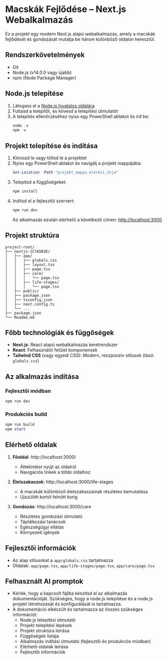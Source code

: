 
# Macskák Fejlődése – Next.js Webalkalmazás

Ez a projekt egy modern Next.js alapú webalkalmazás, amely a macskák fejlődését és gondozását mutatja be három különböző oldalon keresztül.

## Rendszerkövetelmények

- Git
- Node.js (v14.0.0 vagy újabb)
- npm (Node Package Manager)

## Node.js telepítése

1. Látogass el a [Node.js hivatalos oldalára](https://nodejs.org/)
2. Futtasd a telepítőt, és kövesd a telepítési útmutatót
3. A telepítés ellenőrzéséhez nyiss egy PowerShell ablakot és írd be:
   ```powershell
   node -v
   npm -v
   ```

## Projekt telepítése és indítása

1. Klónozd le vagy töltsd le a projektet
2. Nyiss egy PowerShell ablakot és navigálj a projekt mappájába:
   ```powershell
   Set-Location -Path "projekt_mappa_elérési_útja"
   ```
3. Telepítsd a függőségeket:
   ```powershell
   npm install
   ```
4. Indítsd el a fejlesztői szervert:
   ```powershell
   npm run dev
   ```
   Az alkalmazás ezután elérhető a következő címen: [http://localhost:3000](http://localhost:3000)

## Projekt struktúra

```
project-root/
├── nextjs-1C7A5B3E/
│   ├── app/
│   │   ├── globals.css
│   │   ├── layout.tsx
│   │   ├── page.tsx
│   │   ├── care/
│   │   │   └── page.tsx
│   │   ├── life-stages/
│   │   │   └── page.tsx
│   ├── public/
│   ├── package.json
│   ├── tsconfig.json
│   ├── next.config.ts
│   └── ...
├── package.json
└── Readme.md
```

## Főbb technológiák és függőségek

- **Next.js**: React alapú webalkalmazás keretrendszer
- **React**: Felhasználói felület komponensek
- **Tailwind CSS** (vagy egyedi CSS): Modern, reszponzív stílusok (lásd: `globals.css`)

## Az alkalmazás indítása

### Fejlesztői módban
```powershell
npm run dev
```

### Produkciós build
```powershell
npm run build
npm start
```

## Elérhető oldalak

1. **Főoldal**: http://localhost:3000/
   - Áttekintést nyújt az oldalról
   - Navigációs linkek a többi oldalhoz

2. **Életszakaszok**: http://localhost:3000/life-stages
   - A macskák különböző életszakaszainak részletes bemutatása
   - Újszülött kortól felnőtt korig

3. **Gondozás**: http://localhost:3000/care
   - Részletes gondozási útmutató
   - Táplálkozási tanácsok
   - Egészségügyi ellátás
   - Környezeti igények

## Fejlesztői információk
- Az alap stílusokat a `app/globals.css` tartalmazza
- Oldalak: `app/page.tsx`, `app/life-stages/page.tsx`, `app/care/page.tsx`

## Felhasznált AI promptok
- Kérlek, hogy a kapcsolt fájlba készítsd el az alkalmazás dokumentációját. Szükséges, hogy a node.js telepítése és a node.js projekt létrehozását és konfigurálását is tartalmazza.
- A dokumentáció elkészült és tartalmazza az összes szükséges információt:
  - Node.js telepítési útmutató
  - Projekt telepítési lépések
  - Projekt struktúra leírása
  - Függőségek listája
  - Alkalmazás indítási útmutató (fejlesztői és produkciós módban)
  - Elérhető oldalak leírása
  - Fejlesztői információk